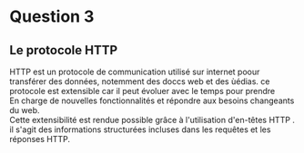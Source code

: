 <h1> Question 3 </h1>

<h2> Le protocole HTTP </h2>
<p>HTTP est un protocole de communication utilisé sur internet poour transférer des données, notemment des doccs web et des ùédias. ce protocole est extensible car il peut évoluer avec le temps pour prendre <br>
En charge de nouvelles fonctionnalités et répondre aux besoins changeants du web. <br>
Cette extensibilité est rendue possible grâce à l'utilisation d'en-têtes HTTP . <br>
il s'agit des informations structurées incluses dans les requêtes et les réponses HTTP. <br>
</p>

